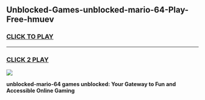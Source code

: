 
## Unblocked-Games-unblocked-mario-64-Play-Free-hmuev
<h3>
<a href="https://premium76.site?title=unblocked-mario-64&ref=15A">CLICK TO PLAY</a></h3>
<hr>

<h3>
<a href="https://premium76.site?title=unblocked-mario-64&ref=15A">CLICK 2 PLAY</a>
  
</h3>

<a href="https://premium76.site?title=unblocked-mario-64&ref=15A"><img src="https://clearcache.store/games.png"></a>


**unblocked-mario-64 games unblocked: Your Gateway to Fun and Accessible Online Gaming**
